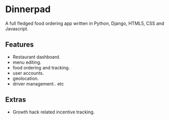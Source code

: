 # Dinnerpad
A full fledged food ordering app written in Python, Django, HTML5, CSS and Javascript.

## Features
- Restaurant dashboard.
- menu editing.
- food ordering and tracking.
- user accounts.
- geolocation.
- driver management.. etc

## Extras
- Growth hack related incentive tracking.
